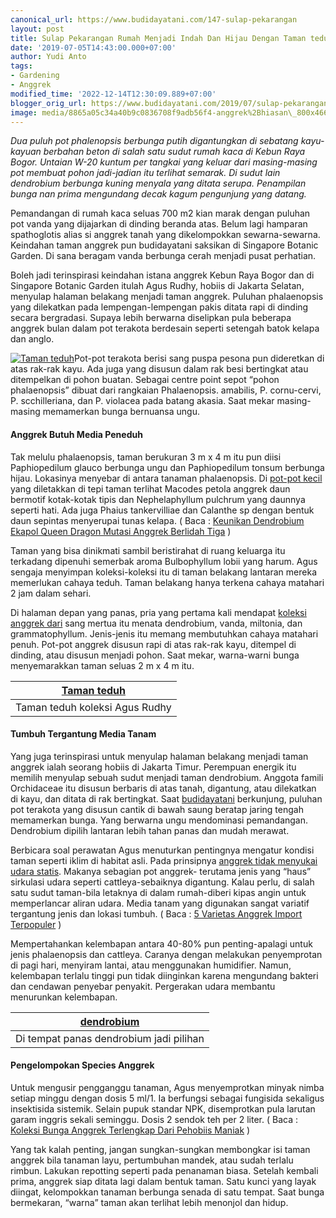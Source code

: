 ```yaml
---
canonical_url: https://www.budidayatani.com/147-sulap-pekarangan
layout: post
title: Sulap Pekarangan Rumah Menjadi Indah Dan Hijau Dengan Taman teduh
date: '2019-07-05T14:43:00.000+07:00'
author: Yudi Anto
tags:
- Gardening
- Anggrek
modified_time: '2022-12-14T12:30:09.889+07:00'
blogger_orig_url: https://www.budidayatani.com/2019/07/sulap-pekarangan-rumah-menjadi-indah.html
image: media/8865a05c34a40b9c0836708f9adb56f4-anggrek%2Bhiasan\_800x466.jpg
---
```

*Dua puluh pot phalenopsis berbunga putih digantungkan di sebatang kayu-kayuan berbahan beton di salah satu sudut rumah kaca di Kebun Raya Bogor. Untaian W-20 kuntum per tangkai yang keluar dari masing-masing pot membuat pohon jadi-jadian itu terlihat semarak. Di sudut lain dendrobium berbunga kuning menyala yang ditata serupa. Penampilan bunga nan prima mengundang decak kagum pengunjung yang datang.*

Pemandangan di rumah kaca seluas 700 m2 kian marak dengan puluhan pot vanda yang dijajarkan di dinding beranda atas. Belum lagi hamparan spathoglotis alias si anggrek tanah yang dikelompokkan sewarna-sewarna. Keindahan taman anggrek pun budidayatani saksikan di Singapore Botanic Garden. Di sana beragam vanda berbunga cerah menjadi pusat perhatian.

Boleh jadi terinspirasi keindahan istana anggrek Kebun Raya Bogor dan di Singapore Botanic Garden itulah Agus Rudhy, hobiis di Jakarta Selatan, menyulap halaman belakang menjadi taman anggrek. Puluhan phalaenopsis yang dilekatkan pada lempengan-lempengan pakis ditata rapi di dinding secara bergradasi. Supaya lebih berwarna diselipkan pula beberapa anggrek bulan dalam pot terakota berdesain seperti setengah batok kelapa dan anglo.

[![Taman teduh](https://i1.wp.com/1.bp.blogspot.com/-kyhb19OdbXQ/XR7twY_GueI/AAAAAAAACwY/BaDqp262zKkoecJaQz_GQq695sqIeb_JwCLcBGAs/s400/anggrek%2Bhiasan_800x466.jpg?resize=400%2C232&ssl=1 "Taman teduh")](https://i1.wp.com/1.bp.blogspot.com/-kyhb19OdbXQ/XR7twY_GueI/AAAAAAAACwY/BaDqp262zKkoecJaQz_GQq695sqIeb_JwCLcBGAs/s1600/anggrek%2Bhiasan_800x466.jpg?ssl=1)Pot-pot terakota berisi sang puspa pesona pun dideretkan di atas rak-rak kayu. Ada juga yang disusun dalam rak besi bertingkat atau ditempelkan di pohon buatan. Sebagai centre point sepot “pohon phalaenopsis” dibuat dari rangkaian Phalaenopsis. amabilis, P. cornu-cervi, P. scchilleriana, dan P. violacea pada batang akasia. Saat mekar masing-masing memamerkan bunga bernuansa ungu.

#### Anggrek Butuh Media Peneduh

Tak melulu phalaenopsis, taman berukuran 3 m x 4 m itu pun diisi Paphiopedilum glauco berbunga ungu dan Paphiopedilum tonsum berbunga hijau. Lokasinya menyebar di antara tanaman phalaenopsis. Di [pot-pot kecil](https://www.budidayatani.com/2019/06/raup-untung-jutaan-rupiah-lewat.html) yang diletakkan di tepi taman terlihat Macodes petola anggrek daun bermotif kotak-kotak tipis dan Nephelaphyllum pulchrum yang daunnya seperti hati. Ada juga Phaius tankervilliae dan Calanthe sp dengan bentuk daun sepintas menyerupai tunas kelapa. ( Baca : [Keunikan Dendrobium Ekapol Queen Dragon Mutasi Anggrek Berlidah Tiga](https://www.budidayatani.com/2019/06/keunikan-dendrobium-ekapol-queen-dragon.html) )

Taman yang bisa dinikmati sambil beristirahat di ruang keluarga itu terkadang dipenuhi semerbak aroma Bulbophyllum lobii yang harum. Agus sengaja menyimpan koleksi-koleksi itu di taman belakang lantaran mereka memerlukan cahaya teduh. Taman belakang hanya terkena cahaya matahari 2 jam dalam sehari.

Di halaman depan yang panas, pria yang pertama kali mendapat [koleksi anggrek dari](https://www.budidayatani.com/2019/06/mengintip-koleksi-bonsai-pehobiis-dari.html) sang mertua itu menata dendrobium, vanda, miltonia, dan grammatophyllum. Jenis-jenis itu memang membutuhkan cahaya matahari penuh. Pot-pot anggrek disusun rapi di atas rak-rak kayu, ditempel di dinding, atau disusun menjadi pohon. Saat mekar, warna-warni bunga menyemarakkan taman seluas 2 m x 4 m itu.



| [Taman teduh](https://i2.wp.com/1.bp.blogspot.com/-n7r4e_rvbn8/XR7wyfXIZRI/AAAAAAAACwk/hTfCUJKx2H0fa0_FiZU5eCkOewgITb0SACLcBGAs/s1600/anggrek%2Bhiasan_704x600.jpg?ssl=1) |
| --- |
| Taman teduh koleksi Agus Rudhy |

#### Tumbuh Tergantung Media Tanam

Yang juga terinspirasi untuk menyulap halaman belakang menjadi taman anggrek ialah seorang hobiis di Jakarta Timur. Perempuan energik itu memilih menyulap sebuah sudut menjadi taman dendrobium. Anggota famili Orchidaceae itu disusun berbaris di atas tanah, digantung, atau dilekatkan di kayu, dan ditata di rak bertingkat. Saat [budidayatani](https://www.budidayatani.com/) berkunjung, puluhan pot terakota yang disusun cantik di bawah saung beratap jaring tengah memamerkan bunga. Yang berwarna ungu mendominasi pemandangan. Dendrobium dipilih lantaran lebih tahan panas dan mudah merawat.

Berbicara soal perawatan Agus menuturkan pentingnya mengatur kondisi taman seperti iklim di habitat asli. Pada prinsipnya [anggrek tidak menyukai udara statis](https://www.budidayatani.com/2019/06/varietas-bunga-anggrek-sepatu-yang.html). Makanya sebagian pot anggrek- terutama jenis yang “haus” sirkulasi udara seperti cattleya-sebaiknya digantung. Kalau perlu, di salah satu sudut taman-bila letaknya di dalam rumah-diberi kipas angin untuk memperlancar aliran udara. Media tanam yang digunakan sangat variatif tergantung jenis dan lokasi tumbuh. ( Baca : [5 Varietas Anggrek Import Terpopuler](https://www.budidayatani.com/2019/06/5-varietas-anggrek-import-terpopuler.html) )

Mempertahankan kelembapan antara 40-80% pun penting-apalagi untuk jenis phalaenopsis dan cattleya. Caranya dengan melakukan penyemprotan di pagi hari, menyiram lantai, atau menggunakan humidifier. Namun, kelembapan terlalu tinggi pun tidak diinginkan karena mengundang bakteri dan cendawan penyebar penyakit. Pergerakan udara membantu menurunkan kelembapan.



| [dendrobium](https://i0.wp.com/1.bp.blogspot.com/-huVbjbXYOIA/XR7xA7JQebI/AAAAAAAACwo/NIxyugNp5pATvDpAKeHAiHVWmlMqluGngCLcBGAs/s1600/anggrek%2Bhiasan_694x600.jpg?ssl=1) |
| --- |
| Di tempat panas dendrobium jadi pilihan |

#### Pengelompokan Species Anggrek

Untuk mengusir pengganggu tanaman, Agus menyemprotkan minyak nimba setiap minggu dengan dosis 5 ml/1. Ia berfungsi sebagai fungisida sekaligus insektisida sistemik. Selain pupuk standar NPK, disemprotkan pula larutan garam inggris sekali seminggu. Dosis 2 sendok teh per 2 liter. ( Baca : [Koleksi Bunga Anggrek Terlengkap Dari Pehobiis Maniak](https://www.budidayatani.com/2019/06/koleksi-bunga-anggrek-terlengkap-dari.html) )

Yang tak kalah penting, jangan sungkan-sungkan membongkar isi taman anggrek bila tanaman layu, pertumbuhan mandek, atau sudah terlalu rimbun. Lakukan repotting seperti pada penanaman biasa. Setelah kembali prima, anggrek siap ditata lagi dalam bentuk taman. Satu kunci yang layak diingat, kelompokkan tanaman berbunga senada di satu tempat. Saat bunga bermekaran, “warna” taman akan terlihat lebih menonjol dan hidup.


